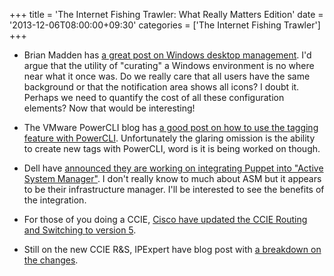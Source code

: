 +++
title = 'The Internet Fishing Trawler: What Really Matters Edition'
date = '2013-12-06T08:00:00+09:30'
categories = ['The Internet Fishing Trawler']
+++

- Brian Madden has [a great post on Windows desktop
  management](http://www.brianmadden.com/blogs/brianmadden/archive/2013/12/03/as-more-apps-move-off-windows-a-quot-well-managed-quot-desktop-is-worth-less-and-less.aspx).
  I'd argue that the utility of "curating" a Windows environment is no
  where near what it once was. Do we really care that all users have the
  same background or that the notification area shows all icons? I doubt
  it. Perhaps we need to quantify the cost of all these configuration
  elements? Now that would be interesting!

- The VMware PowerCLI blog has [a good post on how to use the tagging
  feature with PowerCLI](http://blogs.vmware.com/vipowershell/2013/12/using-tags-with-powercli.html).
  Unfortunately the glaring omission is the ability to create new tags
  with PowerCLI, word is it is being worked on though.

- Dell have [announced they are working on integrating Puppet into
  "Active System Manager"](http://en.community.dell.com/dell-blogs/dell4enterprise/b/dell4enterprise/archive/2013/12/04/dell-and-puppet-labs-helping-customers-manage-their-heterogeneous-environments.aspx).
  I don't really know to much about ASM but it appears to be their
  infrastructure manager. I'll be interested to see the benefits of the
  integration.

- For those of you doing a CCIE, [Cisco have updated the CCIE Routing and
  Switching to version 5](http://newsroom.cisco.com/press-release-content?type=webcontent&articleId=1295245).

- Still on the new CCIE R&S, IPExpert have blog post with [a breakdown on
  the changes](http://blog.ipexpert.com/2013/12/05/ccie-rs-lab-version-5-don%E2%80%99t-panic/).
